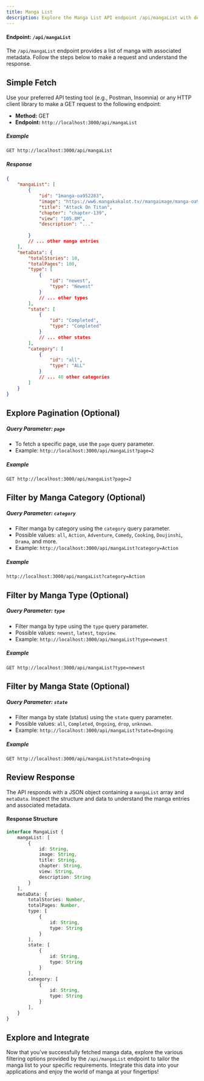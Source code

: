 ```yaml
---
title: Manga List
description: Explore the Manga List API endpoint /api/mangaList with detailed steps for making GET requests and understanding the responses. Fetch a comprehensive list of manga with associated metadata using your preferred API testing tool or HTTP client library. Optionally, delve into pagination, filter by manga category, type, or state with specified query parameters. Review the JSON response structure, and use the provided TypeScript interface. Start integrating and tailoring manga data to enhance your applications and dive into the diverse world of manga effortlessly!
---
```

#### Endpoint: `/api/mangaList`

The `/api/mangaList` endpoint provides a list of manga with associated metadata. Follow the steps below to make a request and understand the response.

## Simple Fetch

Use your preferred API testing tool (e.g., Postman, Insomnia) or any HTTP client library to make a GET request to the following endpoint:

- **Method:** GET
- **Endpoint:** `http://localhost:3000/api/mangaList`

##### Example

```http
GET http://localhost:3000/api/mangaList
```

##### Response

```json
{
    "mangaList": [
        {
            "id": "1manga-oa952283",
            "image": "https://ww6.mangakakalot.tv//mangaimage/manga-oa952283.jpg",
            "title": "Attack On Titan",
            "chapter": "chapter-139",
            "view": "105.8M",
            "description": "..."
            
        }
        // ... other manga entries
    ],
    "metaData": {
        "totalStories": 10,
        "totalPages": 100,
        "type": [
            {
                "id": "newest",
                "type": "Newest"
            }
            // ... other types
        ],
        "state": [
            {
                "id": "Completed",
                "type": "Completed"
            }
            // ... other states
        ],
        "category": [
            {
                "id": "all",
                "type": "ALL"
            }
            // ... 40 other categories
        ]
    }
}
```

## Explore Pagination (Optional)

##### Query Parameter: `page`

- To fetch a specific page, use the `page` query parameter.
- Example: `http://localhost:3000/api/mangaList?page=2`

##### Example

```http
GET http://localhost:3000/api/mangaList?page=2
```

## Filter by Manga Category (Optional)

##### Query Parameter: `category`

- Filter manga by category using the `category` query parameter.
- Possible values: `all`, `Action`, `Adventure`, `Comedy`, `Cooking`, `Doujinshi`, `Drama`, and more.
- Example: `http://localhost:3000/api/mangaList?category=Action`

##### Example

```
http://localhost:3000/api/mangaList?category=Action
```

## Filter by Manga Type (Optional)

##### Query Parameter: `type`

- Filter manga by type using the `type` query parameter.
- Possible values: `newest`, `latest`, `topview`.
- Example: `http://localhost:3000/api/mangaList?type=newest`

##### Example

```http
GET http://localhost:3000/api/mangaList?type=newest
```

## Filter by Manga State (Optional)

##### Query Parameter: `state`

- Filter manga by state (status) using the `state` query parameter.
- Possible values: `all`, `Completed`, `Ongoing`, `drop`, `unknown`.
- Example: `http://localhost:3000/api/mangaList?state=Ongoing`

##### Example

```http
GET http://localhost:3000/api/mangaList?state=Ongoing
```

## Review Response

The API responds with a JSON object containing a `mangaList` array and `metaData`. Inspect the structure and data to understand the manga entries and associated metadata.

#### Response Structure

```typescript
interface MangaList {
    mangaList: [
        {
            id: String,
            image: String,
            title: String,
            chapter: String,
            view: String,
            description: String
        }
    ],
    metaData: {
        totalStories: Number,
        totalPages: Number,
        type: [
            {
                id: String,
                type: String
            }
        ],
        state: [
            {
                id: String,
                type: String
            }
        ],
        category: [
            {
                id: String,
                type: String
            }
        ],
    }
}
```

## Explore and Integrate

Now that you've successfully fetched manga data, explore the various filtering options provided by the `/api/mangaList` endpoint to tailor the manga list to your specific requirements. Integrate this data into your applications and enjoy the world of manga at your fingertips!
